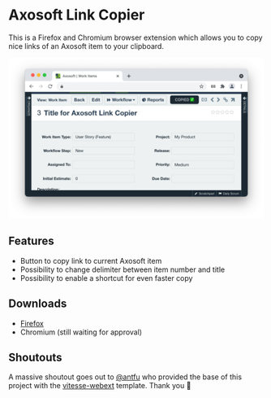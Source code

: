 # Axosoft Link Copier

This is a Firefox and Chromium browser extension which allows you to copy nice links of an Axosoft item to your clipboard.

<p align="center">
<img width="655" src="./docs/images/axosoft-link-copier.png"><br/>
</p>

## Features

- Button to copy link to current Axosoft item
- Possibility to change delimiter between item number and title
- Possibility to enable a shortcut for even faster copy

## Downloads

- [Firefox](https://addons.mozilla.org/en-GB/firefox/addon/axosoft-link-copier/)
- Chromium (still waiting for approval)

## Shoutouts

A massive shoutout goes out to [@antfu](https://github.com/antfu) who provided the base of this project with the [vitesse-webext](https://github.com/antfu/vitesse-webext) template. Thank you 🎉
